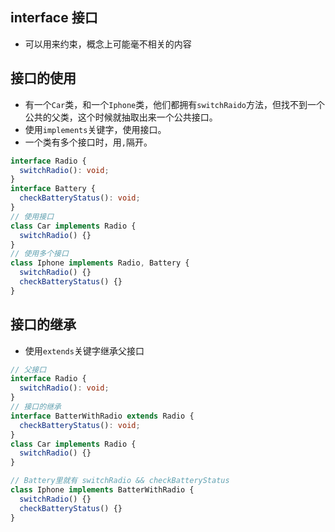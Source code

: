 ## interface 接口

- 可以用来约束，概念上可能毫不相关的内容

## 接口的使用

- 有一个`Car`类，和一个`Iphone`类，他们都拥有`switchRaido`方法，但找不到一个公共的父类，这个时候就抽取出来一个公共接口。
- 使用`implements`关键字，使用接口。
- 一个类有多个接口时，用`,`隔开。

```ts
interface Radio {
  switchRadio(): void;
}
interface Battery {
  checkBatteryStatus(): void;
}
// 使用接口
class Car implements Radio {
  switchRadio() {}
}
// 使用多个接口
class Iphone implements Radio, Battery {
  switchRadio() {}
  checkBatteryStatus() {}
}
```

## 接口的继承

- 使用`extends`关键字继承父接口

```ts
// 父接口
interface Radio {
  switchRadio(): void;
}
// 接口的继承
interface BatterWithRadio extends Radio {
  checkBatteryStatus(): void;
}
class Car implements Radio {
  switchRadio() {}
}

// Battery里就有 switchRadio && checkBatteryStatus
class Iphone implements BatterWithRadio {
  switchRadio() {}
  checkBatteryStatus() {}
}
```
